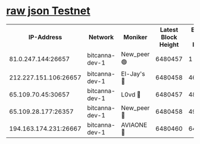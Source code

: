 [raw json Testnet](https://rpc-check.bcat.stavr.tech/bcat/rpc-bcat-result.json)
=


<table><tr><th>IP-Address</th><th>Network</th><th>Moniker</th><th>Latest Block Height</th><th>Earliest Block Height</th><th>Catching Up</th><th>Tx Index</th><th>Voting Power</th><th>Scan Time</th></tr><tr><td>81.0.247.144:26657</td><td>bitcanna-dev-1</td><td>New_peer 🟢</td><td>6480457</td><td>1</td><td>False</td><td>on</td><td>0</td><td>2024-02-17T09:46:14.490465815UTC</td></tr><tr><td>212.227.151.106:26657</td><td>bitcanna-dev-1</td><td>El-Jay's 🔴</td><td>6480458</td><td>4670391</td><td>False</td><td>on</td><td>2218164</td><td>2024-02-17T09:46:21.260822558UTC</td></tr><tr><td>65.109.70.45:30657</td><td>bitcanna-dev-1</td><td>L0vd 🔴</td><td>6480457</td><td>4828155</td><td>False</td><td>on</td><td>307920</td><td>2024-02-17T09:46:14.876578765UTC</td></tr><tr><td>65.109.28.177:26357</td><td>bitcanna-dev-1</td><td>New_peer 🔴</td><td>6480458</td><td>4952911</td><td>False</td><td>on</td><td>2237067</td><td>2024-02-17T09:46:21.671869554UTC</td></tr><tr><td>194.163.174.231:26667</td><td>bitcanna-dev-1</td><td>AVIAONE 🔴</td><td>6480460</td><td>6473741</td><td>False</td><td>on</td><td>1949865</td><td>2024-02-17T09:46:28.181054434UTC</td></tr></table>